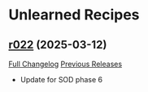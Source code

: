 # Unlearned Recipes

## [r022](https://github.com/TLDRMissions/UnlearnedRecipes/tree/r022) (2025-03-12)
[Full Changelog](https://github.com/TLDRMissions/UnlearnedRecipes/compare/r021...r022) [Previous Releases](https://github.com/TLDRMissions/UnlearnedRecipes/releases)

- Update for SOD phase 6  
